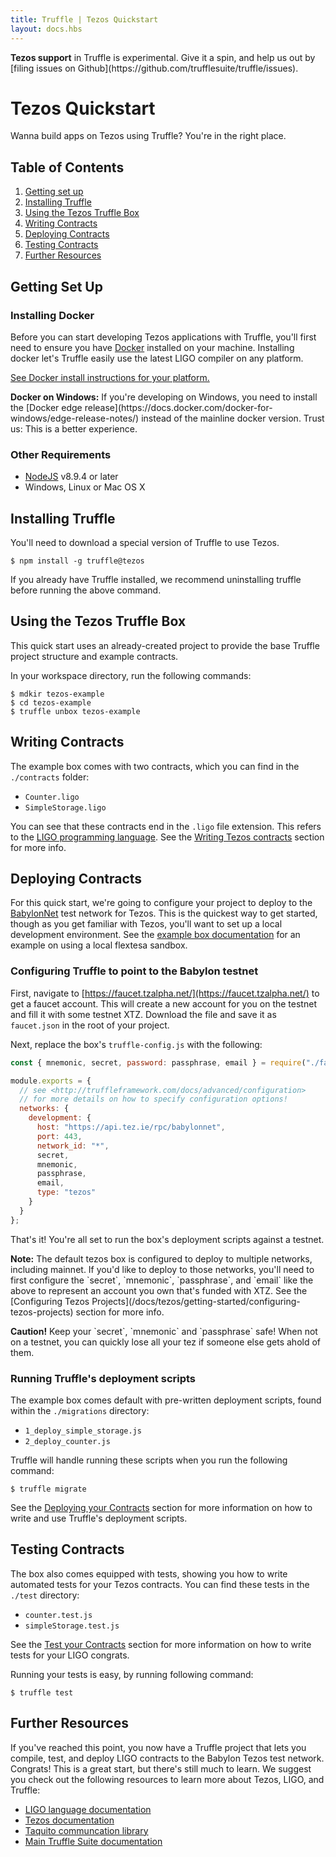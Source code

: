 ```yaml
---
title: Truffle | Tezos Quickstart
layout: docs.hbs
---
```


<p class="alert alert-danger">
<strong>Tezos support</strong> in Truffle is experimental. Give it a spin, and help us out by [filing issues on Github](https://github.com/trufflesuite/truffle/issues).
</p>

# Tezos Quickstart

Wanna build apps on Tezos using Truffle? You're in the right place. 

## Table of Contents

1. [Getting set up](#getting-set-up)
1. [Installing Truffle](#installing-truffle)
1. [Using the Tezos Truffle Box](#using-the-tezos-truffle-box)
1. [Writing Contracts](#writing-contracts)
1. [Deploying Contracts](#deploying-contracts)
1. [Testing Contracts](#testing-contracts)
1. [Further Resources](#further-resources)

## Getting Set Up

### Installing Docker

Before you can start developing Tezos applications with Truffle, you'll first need to ensure you have [Docker](https://www.docker.com/) installed on your machine. Installing docker let's Truffle easily use the latest LIGO compiler on any platform.

[See Docker install instructions for your platform.](https://docs.docker.com/install/)

<p class="alert alert-info">
<strong>Docker on Windows:</strong> If you're developing on Windows, you need to install the [Docker edge release](https://docs.docker.com/docker-for-windows/edge-release-notes/) instead of the mainline docker version. Trust us: This is a better experience.
</p>

### Other Requirements

* [NodeJS](https://nodejs.org/) v8.9.4 or later
* Windows, Linux or Mac OS X

## Installing Truffle

You'll need to download a special version of Truffle to use Tezos. 

    $ npm install -g truffle@tezos

If you already have Truffle installed, we recommend uninstalling truffle before running the above command.

## Using the Tezos Truffle Box

This quick start uses an already-created project to provide the base Truffle project structure and example contracts. 

In your workspace directory, run the following commands:

    $ mdkir tezos-example
    $ cd tezos-example
    $ truffle unbox tezos-example

## Writing Contracts

The example box comes with two contracts, which you can find in the `./contracts` folder:

* `Counter.ligo`
* `SimpleStorage.ligo`

You can see that these contracts end in the `.ligo` file extension. This refers to the [LIGO programming language](https://ligolang.org/). See the [Writing Tezos contracts](/docs/tezos/truffle/getting-started/writing-tezos-contracts) section for more info. 

## Deploying Contracts

For this quick start, we're going to configure your project to deploy to the [BabylonNet](https://tezos.gitlab.io/#babylonnet-test-network) test network for Tezos. This is the quickest way to get started, though as you get familiar with Tezos, you'll want to set up a local development environment. See the [example box documentation](https://github.com/truffle-box/tezos-example-box#sandbox-management) for an example on using a local flextesa sandbox.

### Configuring Truffle to point to the Babylon testnet

First, navigate to [https://faucet.tzalpha.net/](https://faucet.tzalpha.net/) to get a faucet account. This will create a new account for you on the testnet and fill it with some testnet XTZ. Download the file and save it as `faucet.json` in the root of your project.

Next, replace the box's `truffle-config.js` with the following: 

```javascript
const { mnemonic, secret, password: passphrase, email } = require("./faucet.json");

module.exports = {
  // see <http://truffleframework.com/docs/advanced/configuration>
  // for more details on how to specify configuration options!
  networks: {
    development: {
      host: "https://api.tez.ie/rpc/babylonnet",
      port: 443,
      network_id: "*",
      secret,
      mnemonic,
      passphrase,
      email,
      type: "tezos"
    }
  }
};
```

That's it! You're all set to run the box's deployment scripts against a testnet. 

<p class="alert alert-info">
<strong>Note:</strong> The default tezos box is configured to deploy to multiple networks, including mainnet. If you'd like to deploy to those networks, you'll need to first configure the `secret`, `mnemonic`, `passphrase`, and `email` like the above to represent an account you own that's funded with XTZ. See the [Configuring Tezos Projects](/docs/tezos/getting-started/configuring-tezos-projects) section for more info. 
</p>

<p class="alert alert-danger">
<strong>Caution!</strong> Keep your `secret`, `mnemonic` and `passphrase` safe! When not on a testnet, you can quickly lose all your tez if someone else gets ahold of them.
</p>

### Running Truffle's deployment scripts

The example box comes default with pre-written deployment scripts, found within the `./migrations` directory:

* `1_deploy_simple_storage.js`
* `2_deploy_counter.js`

Truffle will handle running these scripts when you run the following command:

    $ truffle migrate

See the [Deploying your Contracts]() section for more information on how to write and use Truffle's deployment scripts.

## Testing Contracts

The box also comes equipped with tests, showing you how to write automated tests for your Tezos contracts. You can find these tests in the `./test` directory:

* `counter.test.js`
* `simpleStorage.test.js`

See the [Test your Contracts]() section for more information on how to write tests for your LIGO congrats.

Running your tests is easy, by running following command: 

    $ truffle test

## Further Resources

If you've reached this point, you now have a Truffle project that lets you compile, test, and deploy LIGO contracts to the Babylon Tezos test network. Congrats! This is a great start, but there's still much to learn. We suggest you check out the following resources to learn more about Tezos, LIGO, and Truffle:

* [LIGO language documentation](https://ligolang.org/docs/intro/what-and-why/)
* [Tezos documentation](https://tezos.gitlab.io/)
* [Taquito communcation library](https://tezostaquito.io/)
* [Main Truffle Suite documentation](https://trufflesuite.com/docs)





